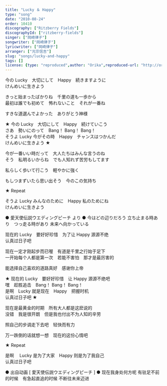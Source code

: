 ```yaml
---
title: "Lucky ＆ Happy"
type: "song"
date: "2010-08-24"
order: 10410
discography: ["Ritzberry Fields"]
discographyId: ["ritzberry-fields"]
singer: ["岡崎律子"]
songwriter: ["岡崎律子"]
lyricwriter: ["岡崎律子"]
arranger: ["光宗信吉"]
slug: "songs/lucky-and-happy"
tags: []
license: {type: "reproduced",author: "Orika",reproduced-url: "http://orikamushi.myweb.hinet.net/",reproduced-website: "織歌蟲網站"}
---
```


今の Lucky　大切にして　Happy　続きますように   
けんめいに生きよう   
  
きっと始まったばかりね　千里の道も一歩から   
最初は誰でも初めて　怖れないこと　それが一番ね   
  
すきな道選んでよかった　ありがとう神様   
  
★ 今の Lucky　大切にして　Happy　続けていこう   
さあ　勢いにのって　Bang！ Bang！ Bang！   
そうよ Lucky 今がその時　Happy　チャンスはつかんだ   
けんめいに生きよう ★   
  
今が一番いい時だって　大人たちはみんな言うのね   
そう　私明るいからね　でも人知れず苦労もしてます   
  
私らしく歩いて行こう　軽やかに強く   
  
もしつまずいたら思い出そう　今のこの気持ち   
  
★ Repeat   
  
そうよ Lucky みんなのために　Happy 私のためにね   
けんめいに生きよう  
  
● 愛天使伝説ウエディングピーチ より ● 今はどの辺りだろう 立ち止まる時あり　つっ走る時があり 未来へ向かっている  
  
  <!-- 翻译 -->

现在的 Lucky　要好好珍惜　为了让 Happy 源源不绝   
认真过日子吧   
  
现在一定才刚起步而已喔　有道是千里之行始于足下   
一开始每个人都是第一次　若能不害怕　那才是最厉害的   
  
能选择自己喜欢的道路真好　感谢你上帝   
  
★ 现在的 Lucky　要好好珍惜　让 Happy 源源不绝吧   
嘿　趁胜追击　Bang！ Bang！ Bang！   
是啊　Lucky 就是现在　Happy　把握时机   
认真过日子吧 ★   
  
现在是最黄金的时期　所有大人都是这麽说的   
没错　我是很开朗　但是我也付出不为人知的辛劳   
  
照自己的步调走下去吧　轻快而有力   
  
万一跌倒的话就想一想　现在的这份心情吧   
  
★ Repeat   
  
是啊　 Lucky 是为了大家　Happy 则是为了我自己   
认真过日子吧  
  
● 出自动画 \[ 愛天使伝説ウエディングピーチ \] ● 现在我身处何方呢 有驻足不前的时候　有急起直追的时候 不断往未来迈进
